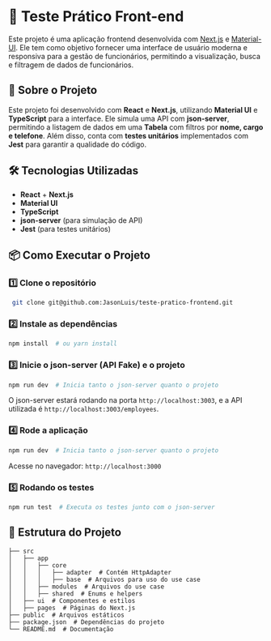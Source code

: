 # 📌 Teste Prático Front-end

Este projeto é uma aplicação frontend desenvolvida com [Next.js](https://nextjs.org) e [Material-UI](https://mui.com). Ele tem como objetivo fornecer uma interface de usuário moderna e responsiva para a gestão de funcionários, permitindo a visualização, busca e filtragem de dados de funcionários.

## 🚀 Sobre o Projeto

Este projeto foi desenvolvido com **React** e **Next.js**, utilizando **Material UI** e **TypeScript** para a interface. Ele simula uma API com **json-server**, permitindo a listagem de dados em uma **Tabela** com filtros por **nome, cargo e telefone**. Além disso, conta com **testes unitários** implementados com **Jest** para garantir a qualidade do código.

## 🛠 Tecnologias Utilizadas

- **React** + **Next.js**
- **Material UI**
- **TypeScript**
- **json-server** (para simulação de API)
- **Jest** (para testes unitários)

## 📦 Como Executar o Projeto

### 1️⃣ Clone o repositório

```sh
 git clone git@github.com:JasonLuis/teste-pratico-frontend.git
```

### 2️⃣ Instale as dependências

```sh
npm install  # ou yarn install
```

### 3️⃣ Inicie o json-server (API Fake) e o projeto

```sh
npm run dev  # Inicia tanto o json-server quanto o projeto
```

O json-server estará rodando na porta `http://localhost:3003`, e a API utilizada é `http://localhost:3003/employees`.

### 4️⃣ Rode a aplicação

```sh
npm run dev  # Inicia tanto o json-server quanto o projeto
```

Acesse no navegador: `http://localhost:3000`

### 5️⃣ Rodando os testes

```sh
npm run test  # Executa os testes junto com o json-server
```

## 📂 Estrutura do Projeto

```
├── src
│   ├── app
│   │   ├── core
│   │   │   ├── adapter  # Contém HttpAdapter
│   │   │   ├── base  # Arquivos para uso do use case
│   │   ├── modules  # Arquivos do use case
│   │   ├── shared  # Enums e helpers
│   ├── ui  # Componentes e estilos
│   ├── pages  # Páginas do Next.js
├── public  # Arquivos estáticos
├── package.json  # Dependências do projeto
└── README.md  # Documentação
```

